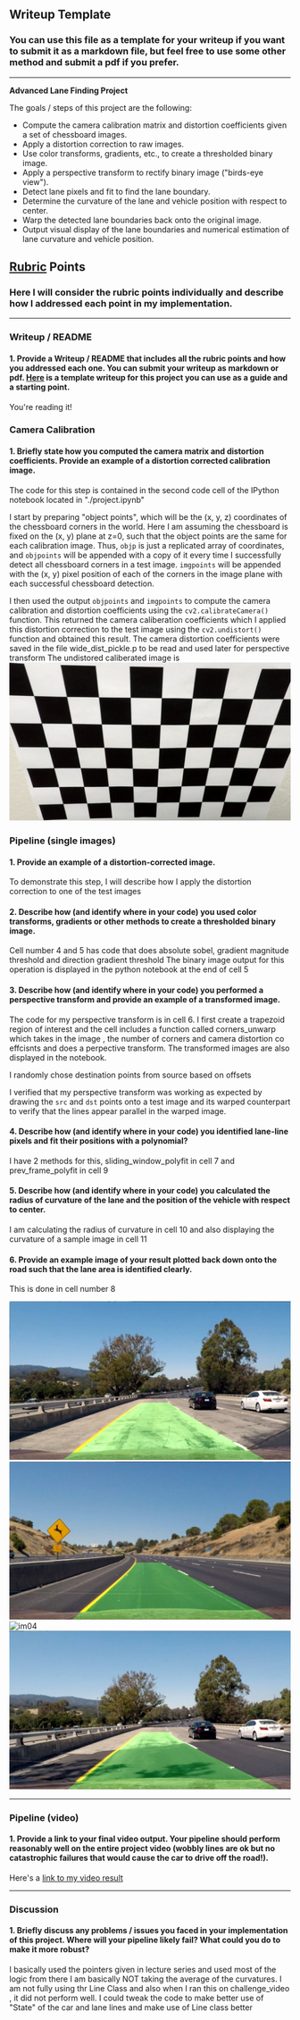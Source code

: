 ## Writeup Template

### You can use this file as a template for your writeup if you want to submit it as a markdown file, but feel free to use some other method and submit a pdf if you prefer.

---

**Advanced Lane Finding Project** 

The goals / steps of this project are the following:

* Compute the camera calibration matrix and distortion coefficients given a set of chessboard images.
* Apply a distortion correction to raw images.
* Use color transforms, gradients, etc., to create a thresholded binary image.
* Apply a perspective transform to rectify binary image ("birds-eye view").
* Detect lane pixels and fit to find the lane boundary.
* Determine the curvature of the lane and vehicle position with respect to center.
* Warp the detected lane boundaries back onto the original image.
* Output visual display of the lane boundaries and numerical estimation of lane curvature and vehicle position.


[im01]: ./calibration_undist/undist_calibration2.jpg "Chessboard Calibration"
[im02]: ./projected_lanelines_output/projected_lanelines_test1.jpg "Projected Lane line 1"
[im03]: ./projected_lanelines_output/projected_lanelines_test2.jpg "Projected Lane line 2"
[im04]: ./projected_lanelines_output/projected_lanelines_tes31.jpg "Projected Lane line 3"
[im05]: ./projected_lanelines_output/projected_lanelines_test4.jpg "Projected Lane line 4"
[im06]: ./projected_lanelines_output/projected_lanelines_test5.jpg "Projected Lane line 5"
[im07]: ./projected_lanelines_output/projected_lanelines_test6.jpg "Projected Lane line 6"


## [Rubric](https://review.udacity.com/#!/rubrics/571/view) Points

### Here I will consider the rubric points individually and describe how I addressed each point in my implementation.  

---

### Writeup / README

#### 1. Provide a Writeup / README that includes all the rubric points and how you addressed each one.  You can submit your writeup as markdown or pdf.  [Here](https://github.com/udacity/CarND-Advanced-Lane-Lines/blob/master/writeup_template.md) is a template writeup for this project you can use as a guide and a starting point.  

You're reading it!

### Camera Calibration

#### 1. Briefly state how you computed the camera matrix and distortion coefficients. Provide an example of a distortion corrected calibration image.

The code for this step is contained in the second code cell of the IPython notebook located in "./project.ipynb" 

I start by preparing "object points", which will be the (x, y, z) coordinates of the chessboard corners in the world. Here I am assuming the chessboard is fixed on the (x, y) plane at z=0, such that the object points are the same for each calibration image.  Thus, `objp` is just a replicated array of coordinates, and `objpoints` will be appended with a copy of it every time I successfully detect all chessboard corners in a test image.  `imgpoints` will be appended with the (x, y) pixel position of each of the corners in the image plane with each successful chessboard detection.  

I then used the output `objpoints` and `imgpoints` to compute the camera calibration and distortion coefficients using the `cv2.calibrateCamera()` function.  This returned the camera caliberation coefficients which I applied this distortion correction to the test image using the `cv2.undistort()` function and obtained this result. The camera distortion coefficients were saved in the file wide_dist_pickle.p to be read and used later for perspective transform 
The undistored caliberated image is 
![Undistored Caliberated Image][im01]



### Pipeline (single images)

#### 1. Provide an example of a distortion-corrected image.

To demonstrate this step, I will describe how I apply the distortion correction to one of the test images 

#### 2. Describe how (and identify where in your code) you used color transforms, gradients or other methods to create a thresholded binary image.  

Cell number 4 and 5 has code that does absolute sobel, gradient magnitude threshold and direction gradient threshold
The binary image output for this operation is displayed in the python notebook at the end of cell 5


#### 3. Describe how (and identify where in your code) you performed a perspective transform and provide an example of a transformed image.

The code for my perspective transform is in cell 6. I first create a trapezoid region of interest and the cell includes a function called corners_unwarp which takes in the image , the number of corners and camera distortion co effcisnts and does a perpective transform. The transformed images are also displayed in the notebook. 

I randomly chose destination points from source based on offsets



I verified that my perspective transform was working as expected by drawing the `src` and `dst` points onto a test image and its warped counterpart to verify that the lines appear parallel in the warped image.



#### 4. Describe how (and identify where in your code) you identified lane-line pixels and fit their positions with a polynomial?

I have 2 methods for this, sliding_window_polyfit in cell 7 and prev_frame_polyfit in cell 9







#### 5. Describe how (and identify where in your code) you calculated the radius of curvature of the lane and the position of the vehicle with respect to center.

I am calculating the radius of curvature in cell 10 and also displaying the curvature of a sample image in cell 11

#### 6. Provide an example image of your result plotted back down onto the road such that the lane area is identified clearly.
This is done in cell number 8

![im02]
![im03]
![im04]
![im05]


---

### Pipeline (video)

#### 1. Provide a link to your final video output.  Your pipeline should perform reasonably well on the entire project video (wobbly lines are ok but no catastrophic failures that would cause the car to drive off the road!).

Here's a [link to my video result](./project_output.mp4)

---

### Discussion

#### 1. Briefly discuss any problems / issues you faced in your implementation of this project.  Where will your pipeline likely fail?  What could you do to make it more robust?

I basically used the pointers given in lecture series and used most of the logic from there
I am basically NOT taking the average of the curvatures. I am  not fully using thr Line Class and also when I ran this on challenge_video , it did not perform well. I could tweak the code to make better use of "State" of the car and lane lines 
and make use of Line class better
